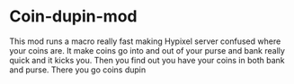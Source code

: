 # Coin-dupin-mod

This mod runs a macro really fast making Hypixel server confused where your coins are. It make coins go into and out of your purse and bank really quick and it kicks you. Then you find out you have your coins in both bank and purse.
There you go coins dupin
